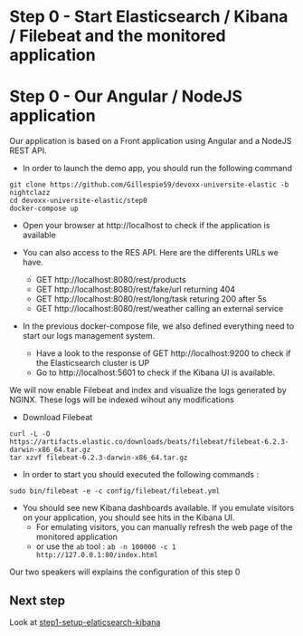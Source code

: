 # Step 0 - Start Elasticsearch / Kibana / Filebeat and the monitored application

# Step 0 - Our Angular / NodeJS application

Our application is based on a Front application using Angular and a NodeJS REST API.

* In order to launch the demo app, you should run the following command

```shell
git clone https://github.com/Gillespie59/devoxx-universite-elastic -b nightclazz
cd devoxx-universite-elastic/step0
docker-compose up
```

* Open your browser at http://localhost to check if the application is available

* You can also access to the RES API. Here are the differents URLs we have.

  * GET http://localhost:8080/rest/products
  * GET http://localhost:8080/rest/fake/url returning 404
  * GET http://localhost:8080/rest/long/task returing 200 after 5s
  * GET http://localhost:8080/rest/weather calling an external service

* In the previous docker-compose file, we also defined everything need to start our logs management system.
  * Have a look to the response of GET http://localhost:9200 to check if the Elasticsearch cluster is UP
  * Go to http://localhost:5601 to check if the Kibana UI is available.

We will now enable Filebeat and index and visualize the logs generated by NGINX. These logs will be indexed wihout any modifications

* Download Filebeat

```shell
curl -L -O https://artifacts.elastic.co/downloads/beats/filebeat/filebeat-6.2.3-darwin-x86_64.tar.gz
tar xzvf filebeat-6.2.3-darwin-x86_64.tar.gz
```

* In order to start you should executed the following commands :

```shell
sudo bin/filebeat -e -c config/filebeat/filebeat.yml
```

* You should see new Kibana dashboards available. If you emulate visitors on your application, you should see hits in the Kibana UI.
  * For emulating visitors, you can manually refresh the web page of the monitored application
  * or use the `ab` tool : `ab -n 100000 -c 1 http://127.0.0.1:80/index.html`

Our two speakers will explains the configuration of this step 0

## Next step

Look at [step1-setup-elaticsearch-kibana](https://github.com/Gillespie59/devoxx-universite-elastic/tree/master/step1)
